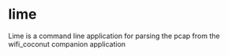# lime
Lime is a command line application for parsing the pcap from the wifi_coconut companion application
